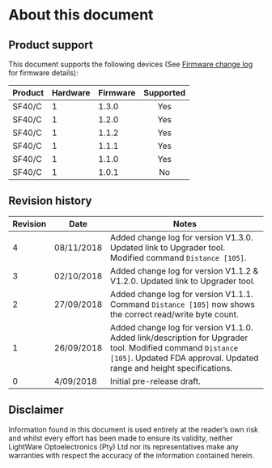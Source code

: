<!-- ![alt text](images/company_logo_big.png "LightWare logo") -->

# About this document

## Product support
This document supports the following devices (See [Firmware change log](change_log) for firmware details):

|Product|Hardware|Firmware|Supported|
|----|--------|--------|:-------:|
|SF40/C|1   |1.3.0   |Yes      |
|SF40/C|1   |1.2.0   |Yes      |
|SF40/C|1   |1.1.2   |Yes      |
|SF40/C|1   |1.1.1   |Yes      |
|SF40/C|1   |1.1.0   |Yes      |
|SF40/C|1   |1.0.1   |No       |

## Revision history

|Revision|Date|Notes|
|---|---|---|
| 4 | 08/11/2018 | Added change log for version V1.3.0. Updated link to Upgrader tool. Modified command `Distance [105]`. |
| 3 | 02/10/2018 | Added change log for version V1.1.2 & V1.2.0. Updated link to Upgrader tool. |
| 2 | 27/09/2018 | Added change log for version V1.1.1. Command `Distance [105]` now shows the correct read/write byte count. |
| 1 | 26/09/2018 | Added change log for version V1.1.0. Added link/description for Upgrader tool. Modified command `Distance [105]`. Updated FDA approval. Updated range and height specifications. |
| 0 | 4/09/2018 | Initial pre-release draft. |


## Disclaimer

Information found in this document is used entirely at the reader’s own risk and whilst every effort has been made to
ensure its validity, neither LightWare Optoelectronics (Pty) Ltd nor its representatives make any warranties with respect
the accuracy of the information contained herein.